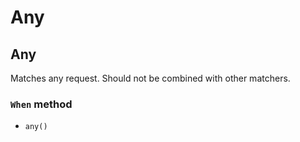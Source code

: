 # Any

## Any

Matches any request. Should not be combined with other matchers.

### `When` method
- `any()`